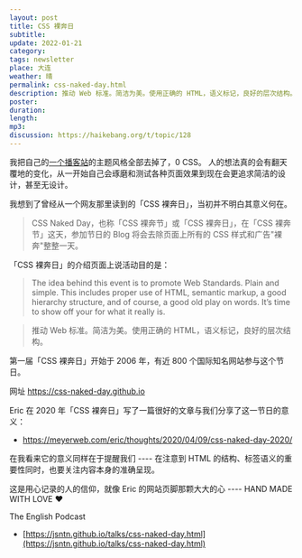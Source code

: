 ```yaml
---
layout: post
title: CSS 裸奔日
subtitle: 
update: 2022-01-21
category: 
tags: newsletter
place: 大连
weather: 晴
permalink: css-naked-day.html
description: 推动 Web 标准。简洁为美。使用正确的 HTML，语义标记，良好的层次结构。
poster:
duration: 
length: 
mp3: 
discussion: https://haikebang.org/t/topic/128
---
```


我把自己的[一个播客站](https://giveupenglish.com)的主题风格全部去掉了，0 CSS。
人的想法真的会有翻天覆地的变化，从一开始自己会琢磨和测试各种页面效果到现在会更追求简洁的设计，甚至无设计。

我想到了曾经从一个网友那里读到的「CSS 裸奔日」，当初并不明白其意义何在。

> CSS Naked Day，也称「CSS 裸奔节」或「CSS 裸奔日」，在「CSS 裸奔节」这天，参加节日的 Blog 将会去除页面上所有的 CSS 样式和广告"裸奔"整整一天。

「CSS 裸奔日」的介绍页面上说活动目的是：

> The idea behind this event is to promote Web Standards. Plain and simple. This includes proper use of HTML, semantic markup, a good hierarchy structure, and of course, a good old play on words. It’s time to show off your for what it really is.

> 推动 Web 标准。简洁为美。使用正确的 HTML，语义标记，良好的层次结构。

第一届「CSS 裸奔日」开始于 2006 年，有近 800 个国际知名网站参与这个节日。

网址 https://css-naked-day.github.io

Eric 在 2020 年「CSS 裸奔日」写了一篇很好的文章与我们分享了这一节日的意义：

- https://meyerweb.com/eric/thoughts/2020/04/09/css-naked-day-2020/

在我看来它的意义同样在于提醒我们 ---- 在注意到 HTML 的结构、标签语义的重要性同时，也要关注内容本身的准确呈现。

这是用心记录的人的信仰，就像 Eric 的网站页脚那颗大大的心 ---- HAND MADE WITH LOVE ❤️

The English Podcast

- [https://jsntn.github.io/talks/css-naked-day.html](https://jsntn.github.io/talks/css-naked-day.html)
